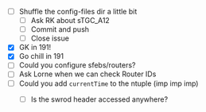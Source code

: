 - [ ] Shuffle the config-files dir a little bit
  - [ ] Ask RK about sTGC_A12
  - [ ] Commit and push
  - [ ] Close issue
- [x] GK in 191!
- [x] Go chill in 191
- [ ] Could you configure sfebs/routers?
- [ ] Ask Lorne when we can check Router IDs
- [ ] Could you add `currentTime` to the ntuple (imp imp imp)
  - [ ] Is the swrod header accessed anywhere?
  
